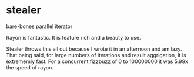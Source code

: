 # stealer
bare-bones parallel iterator

Rayon is fantastic.
It is feature rich and a beauty to use.

Stealer throws this all out because I wrote it in an afternoon and am lazy.
That being said, for large numbers of iterations and result aggrigation, It is extrememly fast.
For a concurrent fizzbuzz of 0 to 100000000 it was 5.99x the speed of rayon.

